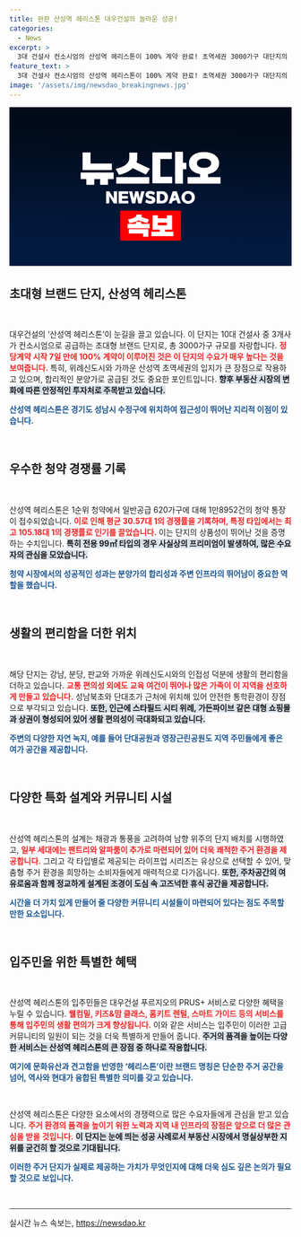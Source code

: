 ```yaml
---
title: 완판 산성역 헤리스톤 대우건설의 놀라운 성공!
categories:
  - News
excerpt: >
  3대 건설사 컨소시엄의 산성역 헤리스톤이 100% 계약 완료! 초역세권 3000가구 대단지의 뛰어난 상품성과 합리적 분양가로 수요 몰려. 주목할 미래가치와 특화 설계까지! 클릭하고 자세히 알아보세요!
feature_text: >
  3대 건설사 컨소시엄의 산성역 헤리스톤이 100% 계약 완료! 초역세권 3000가구 대단지의 뛰어난 상품성과 합리적 분양가로 수요 몰려. 주목할 미래가치와 특화 설계까지! 클릭하고 자세히 알아보세요!
image: '/assets/img/newsdao_breakingnews.jpg'
---
```


<p><img src="/assets/img/newsdao_breakingnews.jpg" alt="cryptoinkorea 속보" /></p>

<h2 data-ke-size="size26">초대형 브랜드 단지, 산성역 헤리스톤</h2>

<p data-ke-size="size16">&nbsp;</p>

<p>대우건설의 ‘산성역 헤리스톤’이 눈길을 끌고 있습니다. 이 단지는 10대 건설사 중 3개사가 컨소시엄으로 공급하는 초대형 브랜드 단지로, 총 3000가구 규모를 자랑합니다. <b><span style="color: #ee2323;">정당계약 시작 7일 만에 100% 계약이 이루어진 것은 이 단지의 수요가 매우 높다는 것을 보여줍니다.</span></b> 특히, 위례신도시와 가까운 산성역 초역세권의 입지가 큰 장점으로 작용하고 있으며, 합리적인 분양가로 공급된 것도 중요한 포인트입니다. <b><span style="background-color: #21538527;">향후 부동산 시장의 변화에 따른 안정적인 투자처로 주목받고 있습니다.</span></b> </p>

<p><b><span style="color: #1a5490;">산성역 헤리스톤은 경기도 성남시 수정구에 위치하여 접근성이 뛰어난 지리적 이점이 있습니다.</span></b> </p>

<p data-ke-size="size16">&nbsp;</p>

<h2 data-ke-size="size26">우수한 청약 경쟁률 기록</h2>

<p data-ke-size="size16">&nbsp;</p>

<p>산성역 헤리스톤은 1순위 청약에서 일반공급 620가구에 대해 1만8952건의 청약 통장이 접수되었습니다. <b><span style="color: #ee2323;">이로 인해 평균 30.57대 1의 경쟁률을 기록하며, 특정 타입에서는 최고 105.18대 1의 경쟁률로 인기를 끌었습니다.</span></b> 이는 단지의 상품성이 뛰어난 것을 증명하는 수치입니다. <b><span style="background-color: #21538527;">특히 전용 99㎡ 타입의 경우 사실상의 프리미엄이 발생하여, 많은 수요자의 관심을 모았습니다.</span></b> </p>

<p><b><span style="color: #1a5490;">청약 시장에서의 성공적인 성과는 분양가의 합리성과 주변 인프라의 뛰어남이 중요한 역할을 했습니다.</span></b></p>

<p data-ke-size="size16">&nbsp;</p>

<h2 data-ke-size="size26">생활의 편리함을 더한 위치</h2>

<p data-ke-size="size16">&nbsp;</p>

<p>해당 단지는 강남, 분당, 판교와 가까운 위례신도시와의 인접성 덕분에 생활의 편리함을 더하고 있습니다. <b><span style="color: #ee2323;">교통 편의성 외에도 교육 여건이 뛰어나 많은 가족이 이 지역을 선호하게 만들고 있습니다.</span></b> 성남북초와 단대초가 근처에 위치해 있어 안전한 통학환경이 장점으로 부각되고 있습니다. <b><span style="background-color: #21538527;">또한, 인근에 스타필드 시티 위례, 가든파이브 같은 대형 쇼핑몰과 상권이 형성되어 있어 생활 편의성이 극대화되고 있습니다.</span></b></p>

<p><b><span style="color: #1a5490;">주변의 다양한 자연 녹지, 예를 들어 단대공원과 영장근린공원도 지역 주민들에게 좋은 여가 공간을 제공합니다.</span></b></p>

<p data-ke-size="size16">&nbsp;</p>

<h2 data-ke-size="size26">다양한 특화 설계와 커뮤니티 시설</h2>

<p data-ke-size="size16">&nbsp;</p>

<p>산성역 헤리스톤의 설계는 채광과 통풍을 고려하여 남향 위주의 단지 배치를 시행하였고, <b><span style="color: #ee2323;">일부 세대에는 팬트리와 알파룸이 추가로 마련되어 있어 더욱 쾌적한 주거 환경을 제공합니다.</span></b> 그리고 각 타입별로 제공되는 라이프업 시리즈는 유상으로 선택할 수 있어, 맞춤형 주거 환경을 희망하는 소비자들에게 매력적으로 다가옵니다. <b><span style="background-color: #21538527;">또한, 주차공간의 여유로움과 함께 정교하게 설계된 조경이 도심 속 고즈넉한 휴식 공간을 제공합니다.</span></b> </p>

<p><b><span style="color: #1a5490;">시간을 더 가치 있게 만들어 줄 다양한 커뮤니티 시설들이 마련되어 있다는 점도 주목할 만한 요소입니다.</span></b></p>

<p data-ke-size="size16">&nbsp;</p>

<h2 data-ke-size="size26">입주민을 위한 특별한 혜택</h2>

<p data-ke-size="size16">&nbsp;</p>

<p>산성역 헤리스톤의 입주민들은 대우건설 푸르지오의 PRUS+ 서비스로 다양한 혜택을 누릴 수 있습니다. <b><span style="color: #ee2323;">웰컴밀, 키즈&amp;맘 클래스, 홈키트 렌털, 스마트 가이드 등의 서비스를 통해 입주민의 생활 편의가 크게 향상됩니다.</span></b> 이와 같은 서비스는 입주민이 이러한 고급 커뮤니티의 일원이 되는 것을 더욱 특별하게 만들어 줍니다. <b><span style="background-color: #21538527;">주거의 품격을 높이는 다양한 서비스는 산성역 헤리스톤의 큰 장점 중 하나로 작용합니다.</span></b> </p>

<p><b><span style="color: #1a5490;">여기에 문화유산과 견고함을 반영한 ‘헤리스톤’이란 브랜드 명칭은 단순한 주거 공간을 넘어, 역사와 현대가 융합된 특별한 의미를 갖고 있습니다.</span></b></p>

<p data-ke-size="size16">&nbsp;</p> 

<p>산성역 헤리스톤은 다양한 요소에서의 경쟁력으로 많은 수요자들에게 관심을 받고 있습니다. <b><span style="color: #ee2323;">주거 환경의 품격을 높이기 위한 노력과 지역 내 인프라의 장점은 앞으로 더 많은 관심을 받을 것입니다.</span></b> <b><span style="background-color: #21538527;">이 단지는 눈에 띄는 성공 사례로서 부동산 시장에서 명실상부한 지위를 굳건히 할 것으로 기대됩니다.</span></b> </p>

<p><b><span style="color: #1a5490;">이러한 주거 단지가 실제로 제공하는 가치가 무엇인지에 대해 더욱 심도 깊은 논의가 필요할 것으로 보입니다.</span></b> </p>

<p data-ke-size="size16">&nbsp;</p> 

<hr style="height:1px; border:none; color:#333; background-color:#333;" />
실시간 뉴스 속보는, <a href="https://newsdao.kr" rel="dofollow">https://newsdao.kr</a>


